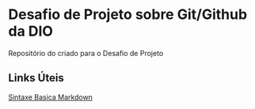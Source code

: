 # Desafio de Projeto sobre Git/Github da DIO
Repositório do criado para o Desafio de Projeto

## Links Úteis
[Sintaxe Basica Markdown](https://www.markdownguide.org/basic-syntax)
